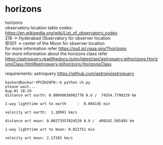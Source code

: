 # horizons
horizons 
<br>observatory location table codes: https://en.wikipedia.org/wiki/List_of_observatory_codes</br>
218 -> Hyderabad Observatory for observer location</br>
@301 -> center of the Moon for observer location</br>
for more information refer https://ssd.jpl.nasa.gov/?horizons</br>
for more information about the horizons class refer</br> https://astroquery.readthedocs.io/en/latest/api/astroquery.jplhorizons.HorizonsClass.html#astroquery.jplhorizons.HorizonsClass

requirements: astroquery https://github.com/astropy/astroquery</br>


```
baskar@baskar-VPCEH28FN:~$ python ch.py
please wait...
Aug-01 18:19
distance wrt earth: 0.00049836082776 A.U /  74554.7798329 km 

1-way lighttime wrt to earth	 :  0.004145 min 

velocity wrt earth:  1.10991 km/s 

distance wrt moon: 0.00273557824529 A.U /  409242.505495 km 

1-way lighttime wrt to moon: 0.022751 min 

velocity wrt moon: 2.17265 km/s 





